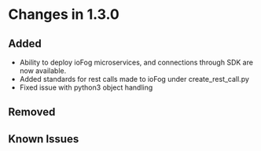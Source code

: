 # Changes in 1.3.0

## Added

* Ability to deploy ioFog microservices, and connections through SDK are now available.
* Added standards for rest calls made to ioFog under create_rest_call.py
* Fixed issue with python3 object handling

## Removed

## Known Issues